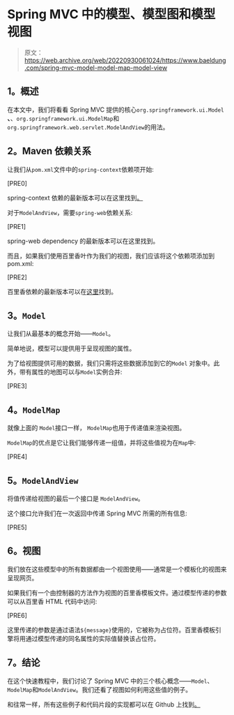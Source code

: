 # Spring MVC 中的模型、模型图和模型视图

> 原文：<https://web.archive.org/web/20220930061024/https://www.baeldung.com/spring-mvc-model-model-map-model-view>

## **1。概述**

在本文中，我们将看看 Spring MVC 提供的核心`org.springframework.ui.Model` **、**、`org.springframework.ui.ModelMap`和`org.springframework.web.servlet.ModelAndView`的用法。

## **2。Maven 依赖关系**

让我们从`pom.xml`文件中的`spring-context`依赖项开始:

[PRE0]

spring-context 依赖的最新版本可以在这里找到[。](https://web.archive.org/web/20220526052619/https://search.maven.org/classic/#search%7Cga%7C1%7Ca%3A%22spring-context%22)

对于`ModelAndView`，需要`spring-web`依赖关系:

[PRE1]

spring-web dependency 的最新版本可以在这里找到。

而且，如果我们使用百里香叶作为我们的视图，我们应该将这个依赖项添加到 pom.xml:

[PRE2]

百里香依赖的最新版本可以在[这里](https://web.archive.org/web/20220526052619/https://search.maven.org/search?q=a:thymeleaf-spring5%20AND%20g:org.thymeleaf)找到。

## **3。`Model`**

让我们从最基本的概念开始——`Model`。

简单地说，模型可以提供用于呈现视图的属性。

为了给视图提供可用的数据，我们只需将这些数据添加到它的`Model` 对象中。此外，带有属性的地图可以与`Model`实例合并:

[PRE3]

## **4。`ModelMap`**

就像上面的 `Model`接口一样， `ModelMap`也用于传递值来渲染视图。

`ModelMap`的优点是它让我们能够传递一组值，并将这些值视为在`Map`中:

[PRE4]

## **5。`ModelAndView`**

将值传递给视图的最后一个接口是 `ModelAndView`。

这个接口允许我们在一次返回中传递 Spring MVC 所需的所有信息:

[PRE5]

## **6。视图**

我们放在这些模型中的所有数据都由一个视图使用——通常是一个模板化的视图来呈现网页。

如果我们有一个由控制器的方法作为视图的百里香模板文件。通过模型传递的参数可以从百里香 HTML 代码中访问:

[PRE6]

这里传递的参数是通过语法`${message}`使用的，它被称为占位符。百里香模板引擎将用通过模型传递的同名属性的实际值替换该占位符。

## **7。结论**

在这个快速教程中，我们讨论了 Spring MVC 中的三个核心概念——`Model`、`ModelMap`和`ModelAndView`。我们还看了视图如何利用这些值的例子。

和往常一样，所有这些例子和代码片段的实现都可以在 Github 上找到[。](https://web.archive.org/web/20220526052619/https://github.com/eugenp/tutorials/tree/master/spring-web-modules/spring-mvc-basics-4)